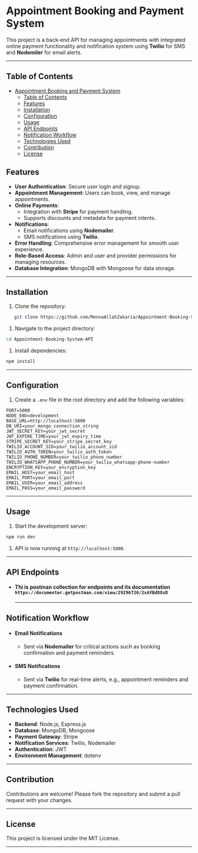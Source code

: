 
# Appointment Booking and Payment System

This project is a back-end API for managing appointments with integrated online payment functionality and notification system using **Twilio** for SMS and **Nodemiler** for email alerts.

---

## Table of Contents

- [Appointment Booking and Payment System](#appointment-booking-and-payment-system)
  - [Table of Contents](#table-of-contents)
  - [Features](#features)
  - [Installation](#installation)
  - [Configuration](#configuration)
  - [Usage](#usage)
  - [API Endpoints](#api-endpoints)
  - [Notification Workflow](#notification-workflow)
  - [Technologies Used](#technologies-used)
  - [Contribution](#contribution)
  - [License](#license)

## Features

- **User Authentication**: Secure user login and signup.
- **Appointment Management**: Users can book, view, and manage appointments.
- **Online Payments**:
  - Integration with **Stripe** for payment handling.
  - Supports discounts and metadata for payment intents.
- **Notifications**:
  - Email notifications using **Nodemailer**.
  - SMS notifications using **Twilio**.
- **Error Handling**: Comprehensive error management for smooth user experience.
- **Role-Based Access**: Admin and user and provider permissions for managing resources.
- **Database Integration**: MongoDB with Mongoose for data storage.

---

## Installation

1. Clone the repository:

```bash
   git clone https://github.com/MennaAllahZakaria/Appointment-Booking-System-API.git
   ```

1. Navigate to the project directory:

```bash
cd Appointment-Booking-System-API
```

1. Install dependencies:

```bash
npm install
```

---

## Configuration

1. Create a `.env` file in the root directory and add the following variables:

```plaintext
PORT=5000
NODE_ENV=development
BASE_URL=http://localhost:5000
DB_URI=your_mongo_connection_string
JWT_SECRET_KEY=your_jwt_secret
JWT_EXPIRE_TIME=your_jwt_expiry_time
STRIPE_SECRET_KEY=your_stripe_secret_key
TWILIO_ACCOUNT_SID=your_twilio_account_sid
TWILIO_AUTH_TOKEN=your_twilio_auth_token
TWILIO_PHONE_NUMBER=your_twilio_phone_number
TWILIO_WHATSAPP_PHONE_NUMBER=your_twilio_whatsapp-phone-number
ENCRYPTION_KEY=your_encryption_key
EMAIL_HOST=your_email_host
EMAIL_PORT=your_email_port
EMAIL_USER=your_email_address
EMAIL_PASS=your_email_password
```

---

## Usage

1. Start the development server:

```bash
npm run dev
```

1. API is now running at `http://localhost:5000`.

---

## API Endpoints

- #### Thi is postman collection for endpoints and its documentation `https://documenter.getpostman.com/view/29296726/2sAYBd88sD`

    ---

## Notification Workflow

- #### Email Notifications
  
  - Sent via **Nodemailer** for critical actions such as booking confirmation and payment reminders.

- #### SMS Notifications

  - Sent via **Twilio** for real-time alerts, e.g., appointment reminders and payment confirmation.

---

## Technologies Used

- **Backend**: Node.js, Express.js
- **Database**: MongoDB, Mongoose
- **Payment Gateway**: Stripe
- **Notification Services**: Twilio, Nodemailer
- **Authentication**: JWT
- **Environment Management**: dotenv

---

## Contribution

Contributions are welcome! Please fork the repository and submit a pull request with your changes.

---

## License

This project is licensed under the MIT License.

---
